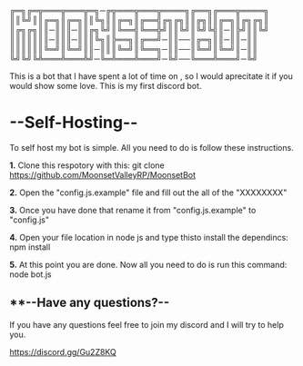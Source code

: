  ╔═╗╔═╦═══╦═══╦═╗─╔╦═══╦═══╦════╗╔══╗╔═══╦════╗
 ║║╚╝║║╔═╗║╔═╗║║╚╗║║╔═╗║╔══╣╔╗╔╗║║╔╗║║╔═╗║╔╗╔╗║
 ║╔╗╔╗║║─║║║─║║╔╗╚╝║╚══╣╚══╬╝║║╚╝║╚╝╚╣║─║╠╝║║╚╝
 ║║║║║║║─║║║─║║║╚╗║╠══╗║╔══╝─║║──║╔═╗║║─║║─║║
║║║║║║╚═╝║╚═╝║║─║║║╚═╝║╚══╗─║║──║╚═╝║╚═╝║─║║
 ╚╝╚╝╚╩═══╩═══╩╝─╚═╩═══╩═══╝─╚╝──╚═══╩═══╝─╚╝

This is a bot that I have spent a lot of time on , so I would aprecitate it if you would show some love.
This is my first discord bot.

# --Self-Hosting--
To self host my bot is simple. All you need to do is follow these instructions.


**1.** Clone  this respotory with this: git clone https://github.com/MoonsetValleyRP/MoonsetBot

**2.** Open the "config.js.example" file and fill out the all of the "XXXXXXXX"

**3.** Once you have done that rename it from "config.js.example" to "config.js"

**4.** Open your file location in node js and type thisto install the dependincs: npm install

**5.** At this point you are done. Now all you need to do is run this command: node bot.js


## **--Have any questions?--

If you have any questions feel free to join my discord and I will try to help you.

https://discord.gg/Gu2Z8KQ

